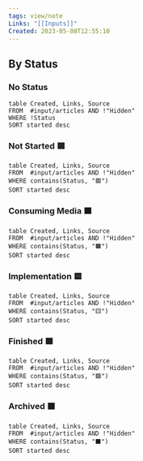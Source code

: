 ```yaml
---
tags: view/note
Links: "[[Inputs]]"
Created: 2023-05-08T12:55:10
---
```


## By Status

### No Status

```dataview
table Created, Links, Source
FROM  #input/articles AND !"Hidden"
WHERE !Status
SORT started desc
```

### Not Started 🟥

```dataview
table Created, Links, Source
FROM  #input/articles AND !"Hidden"
WHERE contains(Status, "🟥")
SORT started desc
```

### Consuming Media 🟧

```dataview
table Created, Links, Source
FROM  #input/articles AND !"Hidden"
WHERE contains(Status, "🟧")
SORT started desc
```

### Implementation 🟨

```dataview
table Created, Links, Source
FROM  #input/articles AND !"Hidden"
WHERE contains(Status, "🟨")
SORT started desc
```

### Finished 🟩

```dataview
table Created, Links, Source
FROM  #input/articles AND !"Hidden"
WHERE contains(Status, "🟩")
SORT started desc
```

### Archived ⬛

```dataview
table Created, Links, Source
FROM  #input/articles AND !"Hidden"
WHERE contains(Status, "⬛️")
SORT started desc
```
